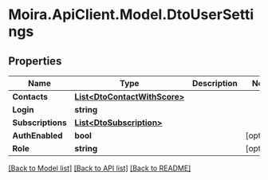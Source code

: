 # Moira.ApiClient.Model.DtoUserSettings

## Properties

Name | Type | Description | Notes
------------ | ------------- | ------------- | -------------
**Contacts** | [**List&lt;DtoContactWithScore&gt;**](DtoContactWithScore.md) |  | 
**Login** | **string** |  | 
**Subscriptions** | [**List&lt;DtoSubscription&gt;**](DtoSubscription.md) |  | 
**AuthEnabled** | **bool** |  | [optional] 
**Role** | **string** |  | [optional] 

[[Back to Model list]](../../README.md#documentation-for-models) [[Back to API list]](../../README.md#documentation-for-api-endpoints) [[Back to README]](../../README.md)

